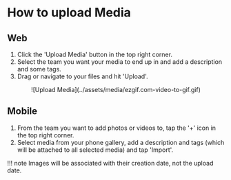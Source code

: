 # How to upload Media

## Web

1. Click the 'Upload Media' button in the top right corner. 
1. Select the team you want your media to end up in and add a description and some tags. 
1. Drag or navigate to your files and hit 'Upload'. 

<center>
![Upload Media](../assets/media/ezgif.com-video-to-gif.gif)
</center>

## Mobile

1. From the team you want to add photos or videos to, tap the '+' icon in the top right corner. 
1. Select media from your phone gallery, add a description and tags (which will be attached to all selected media) and tap 'Import'. 

!!! note
    Images will be associated with their creation date, not the upload date. 